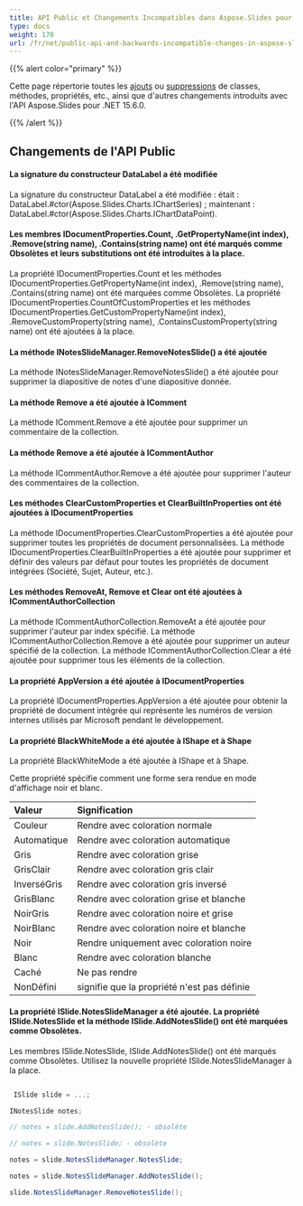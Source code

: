 ```yaml
---
title: API Public et Changements Incompatibles dans Aspose.Slides pour .NET 15.6.0
type: docs
weight: 170
url: /fr/net/public-api-and-backwards-incompatible-changes-in-aspose-slides-for-net-15-6-0/
---
```


{{% alert color="primary" %}} 

Cette page répertorie toutes les [ajouts](/slides/fr/net/public-api-and-backwards-incompatible-changes-in-aspose-slides-for-net-15-6-0/) ou [suppressions](/slides/fr/net/public-api-and-backwards-incompatible-changes-in-aspose-slides-for-net-15-6-0/) de classes, méthodes, propriétés, etc., ainsi que d'autres changements introduits avec l'API Aspose.Slides pour .NET 15.6.0.

{{% /alert %}} 
## **Changements de l'API Public**
#### **La signature du constructeur DataLabel a été modifiée**
La signature du constructeur DataLabel a été modifiée :
était : DataLabel.#ctor(Aspose.Slides.Charts.IChartSeries) ;
maintenant : DataLabel.#ctor(Aspose.Slides.Charts.IChartDataPoint).
#### **Les membres IDocumentProperties.Count, .GetPropertyName(int index), .Remove(string name), .Contains(string name) ont été marqués comme Obsolètes et leurs substitutions ont été introduites à la place.**
La propriété IDocumentProperties.Count et les méthodes IDocumentProperties.GetPropertyName(int index), .Remove(string name), .Contains(string name) ont été marquées comme Obsolètes. La propriété IDocumentProperties.CountOfCustomProperties et les méthodes IDocumentProperties.GetCustomPropertyName(int index), .RemoveCustomProperty(string name), .ContainsCustomProperty(string name) ont été ajoutées à la place.
#### **La méthode INotesSlideManager.RemoveNotesSlide() a été ajoutée**
La méthode INotesSlideManager.RemoveNotesSlide() a été ajoutée pour supprimer la diapositive de notes d'une diapositive donnée.
#### **La méthode Remove a été ajoutée à IComment**
La méthode IComment.Remove a été ajoutée pour supprimer un commentaire de la collection.
#### **La méthode Remove a été ajoutée à ICommentAuthor**
La méthode ICommentAuthor.Remove a été ajoutée pour supprimer l'auteur des commentaires de la collection.
#### **Les méthodes ClearCustomProperties et ClearBuiltInProperties ont été ajoutées à IDocumentProperties**
La méthode IDocumentProperties.ClearCustomProperties a été ajoutée pour supprimer toutes les propriétés de document personnalisées.
La méthode IDocumentProperties.ClearBuiltInProperties a été ajoutée pour supprimer et définir des valeurs par défaut pour toutes les propriétés de document intégrées (Société, Sujet, Auteur, etc.).
#### **Les méthodes RemoveAt, Remove et Clear ont été ajoutées à ICommentAuthorCollection**
La méthode ICommentAuthorCollection.RemoveAt a été ajoutée pour supprimer l'auteur par index spécifié.
La méthode ICommentAuthorCollection.Remove a été ajoutée pour supprimer un auteur spécifié de la collection.
La méthode ICommentAuthorCollection.Clear a été ajoutée pour supprimer tous les éléments de la collection.
#### **La propriété AppVersion a été ajoutée à IDocumentProperties**
La propriété IDocumentProperties.AppVersion a été ajoutée pour obtenir la propriété de document intégrée qui représente les numéros de version internes utilisés par Microsoft pendant le développement.
#### **La propriété BlackWhiteMode a été ajoutée à IShape et à Shape**
La propriété BlackWhiteMode a été ajoutée à IShape et à Shape.

Cette propriété spécifie comment une forme sera rendue en mode d'affichage noir et blanc.

|**Valeur** |**Signification** |
| :- | :- |
|Couleur |Rendre avec coloration normale |
|Automatique |Rendre avec coloration automatique |
|Gris |Rendre avec coloration grise |
|GrisClair |Rendre avec coloration gris clair |
|InverséGris |Rendre avec coloration gris inversé |
|GrisBlanc |Rendre avec coloration grise et blanche |
|NoirGris |Rendre avec coloration noire et grise |
|NoirBlanc |Rendre avec coloration noire et blanche |
|Noir |Rendre uniquement avec coloration noire |
|Blanc |Rendre avec coloration blanche |
|Caché |Ne pas rendre |
|NonDéfini|signifie que la propriété n'est pas définie|
#### **La propriété ISlide.NotesSlideManager a été ajoutée. La propriété ISlide.NotesSlide et la méthode ISlide.AddNotesSlide() ont été marquées comme Obsolètes.**
Les membres ISlide.NotesSlide, ISlide.AddNotesSlide() ont été marqués comme Obsolètes. Utilisez la nouvelle propriété ISlide.NotesSlideManager à la place.

``` csharp

 ISlide slide = ...;

INotesSlide notes;

// notes = slide.AddNotesSlide(); - obsolète

// notes = slide.NotesSlide; - obsolète

notes = slide.NotesSlideManager.NotesSlide;

notes = slide.NotesSlideManager.AddNotesSlide();

slide.NotesSlideManager.RemoveNotesSlide();

``` 